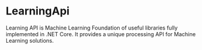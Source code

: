 # LearningApi
Learning API is Machine Learning Foundation of useful libraries fully implemented in .NET Core. It provides a unique processing API for Machine Learning solutions. 
